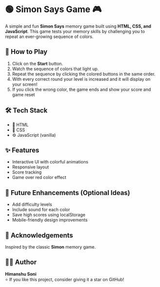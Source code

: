 # 🟢 Simon Says Game 🎮

A simple and fun **Simon Says** memory game built using **HTML, CSS, and JavaScript**. This game tests your memory skills by challenging you to repeat an ever-growing sequence of colors.

## 🎯 How to Play

1. Click on the **Start** button.
2. Watch the sequence of colors that light up.
3. Repeat the sequence by clicking the colored buttons in the same order.
4. With every correct round your level is increased and it will display on your screen!
5. If you click the wrong color, the game ends and show your score and game reset

## 🛠️ Tech Stack

- 🧱 HTML
- 🎨 CSS
- ⚙️ JavaScript (vanilla)

## ✨ Features

- Interactive UI with colorful animations
- Responsive layout
- Score tracking
- Game over red color effect

## 📌 Future Enhancements (Optional Ideas)
- Add difficulty levels
- Include sound for each color
- Save high scores using localStorage
- Mobile-friendly design improvements

## 🙌 Acknowledgements
Inspired by the classic **Simon** memory game.

## 🧑‍💻 Author

**Himanshu Soni**  
⭐️ If you like this project, consider giving it a star on GitHub!



